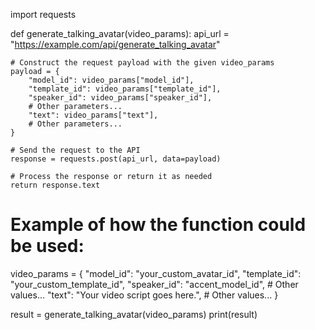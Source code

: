 import requests

def generate_talking_avatar(video_params):
    api_url = "https://example.com/api/generate_talking_avatar"
    
    # Construct the request payload with the given video_params
    payload = {
        "model_id": video_params["model_id"],
        "template_id": video_params["template_id"],
        "speaker_id": video_params["speaker_id"],
        # Other parameters...
        "text": video_params["text"],
        # Other parameters...
    }

    # Send the request to the API
    response = requests.post(api_url, data=payload)

    # Process the response or return it as needed
    return response.text

# Example of how the function could be used:
video_params = {
    "model_id": "your_custom_avatar_id",
    "template_id": "your_custom_template_id",
    "speaker_id": "accent_model_id",
    # Other values...
    "text": "Your video script goes here.",
    # Other values...
}

result = generate_talking_avatar(video_params)
print(result)
